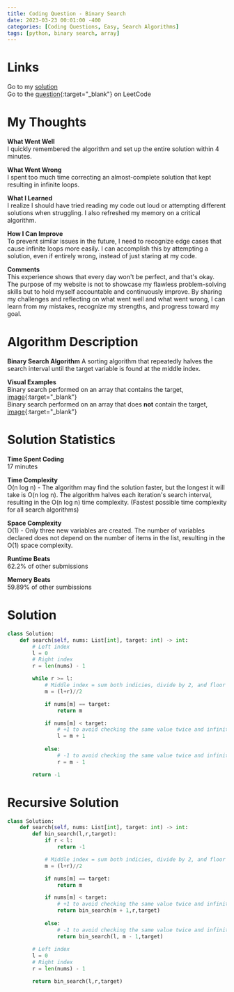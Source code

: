 ```yaml
---
title: Coding Question - Binary Search
date: 2023-03-23 00:01:00 -400
categories: [Coding Questions, Easy, Search Algorithms]
tags: [python, binary search, array]
---
```


# Links  

Go to my [solution](#solution)  
Go to the [question](https://leetcode.com/problems/binary-search/){:target="_blank"} on LeetCode  

# My Thoughts  

**What Went Well**  
I quickly remembered the algorithm and set up the entire solution within 4 minutes.

**What Went Wrong**  
I spent too much time correcting an almost-complete solution that kept resulting in infinite loops.

**What I Learned**  
I realize I should have tried reading my code out loud or attempting different solutions when struggling.
I also refreshed my memory on a critical algorithm.

**How I Can Improve**  
To prevent similar issues in the future, I need to recognize edge cases that cause infinite loops more easily.
I can accomplish this by attempting a solution, even if entirely wrong, instead of just staring at my code. 

**Comments**  
This experience shows that every day won't be perfect, and that's okay.
The purpose of my website is not to showcase my flawless problem-solving skills but to hold myself accountable and continuously improve.
By sharing my challenges and reflecting on what went well and what went wrong, I can learn from my mistakes, recognize my strengths, and progress toward my goal.

# Algorithm Description

**Binary Search Algorithm** A sorting algorithm that repeatedly halves the search interval until the target variable is found at the middle index.  

**Visual Examples**  
Binary search performed on an array that contains the target, [image](https://ds1-iiith.vlabs.ac.in/exp/unsorted-arrays/binary-search/images/binary_search_stepwise.png){:target="_blank"}  
Binary search performed on an array that does **not** contain the target, [image](https://storage.googleapis.com/algodailyrandomassets/tutorials-optimized/binarySearch1.png){:target="_blank"}

# Solution Statistics  

**Time Spent Coding**  
17 minutes  

**Time Complexity**  
O(n log n) - The algorithm may find the solution faster, but the longest it will take is O(n log n). 
The algorithm halves each iteration's search interval, resulting in the O(n log n) time complexity. 
(Fastest possible time complexity for all search algorithms)  

**Space Complexity**  
O(1) - Only three new variables are created. 
The number of variables declared does not depend on the number of items in the list, resulting in the O(1) space complexity.  

**Runtime Beats**  
62.2% of other submissions  

**Memory Beats**  
59.89% of other sumbissions  

# Solution  

```python
class Solution:
    def search(self, nums: List[int], target: int) -> int:
        # Left index
        l = 0               
        # Right index
        r = len(nums) - 1   

        while r >= l:       
            # Middle index = sum both indicies, divide by 2, and floor the result
            m = (l+r)//2

            if nums[m] == target:
                return m

            if nums[m] < target:
                # +1 to avoid checking the same value twice and infinite looping
                l = m + 1   
            
            else:
                # -1 to avoid checking the same value twice and infinite looping
                r = m - 1   

        return -1
```

# Recursive Solution  

```python
class Solution:
    def search(self, nums: List[int], target: int) -> int:
        def bin_search(l,r,target):
            if r < l:
                return -1       

            # Middle index = sum both indicies, divide by 2, and floor the result
            m = (l+r)//2    

            if nums[m] == target:
                return m

            if nums[m] < target:
                # +1 to avoid checking the same value twice and infinite looping
                return bin_search(m + 1,r,target)   
            
            else:
                # -1 to avoid checking the same value twice and infinite looping
                return bin_search(l, m - 1,target)   
                
        # Left index
        l = 0        
        # Right index       
        r = len(nums) - 1   

        return bin_search(l,r,target)
```
